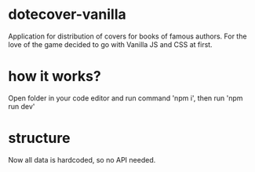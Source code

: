 # dotecover-vanilla
Application for distribution of covers for books of famous authors.  For the love of the game decided to go with Vanilla JS and CSS at first.

# how it works?
Open folder in your code editor and run command 'npm i', then run 'npm run dev'

# structure
Now all data is hardcoded, so no API needed. 
